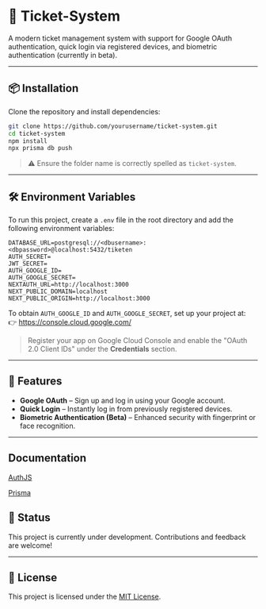 # 🎫 Ticket-System

A modern ticket management system with support for Google OAuth authentication, quick login via registered devices, and biometric authentication (currently in beta).

---

## 📦 Installation

Clone the repository and install dependencies:

```bash
git clone https://github.com/yourusername/ticket-system.git
cd ticket-system
npm install
npx prisma db push
```

> ⚠️ Ensure the folder name is correctly spelled as `ticket-system`.

---

## 🛠️ Environment Variables

To run this project, create a `.env` file in the root directory and add the following environment variables:

```env
DATABASE_URL=postgresql://<dbusername>:<dbpassword>@localhost:5432/tiketen
AUTH_SECRET=
JWT_SECRET=
AUTH_GOOGLE_ID=
AUTH_GOOGLE_SECRET=
NEXTAUTH_URL=http://localhost:3000
NEXT_PUBLIC_DOMAIN=localhost
NEXT_PUBLIC_ORIGIN=http://localhost:3000
```

To obtain `AUTH_GOOGLE_ID` and `AUTH_GOOGLE_SECRET`, set up your project at:  
👉 https://console.cloud.google.com/

> Register your app on Google Cloud Console and enable the "OAuth 2.0 Client IDs" under the **Credentials** section.

---

## 🔐 Features

- **Google OAuth** – Sign up and log in using your Google account.
- **Quick Login** – Instantly log in from previously registered devices.
- **Biometric Authentication (Beta)** – Enhanced security with fingerprint or face recognition.

---

## Documentation
[AuthJS](https://authjs.dev/)

[Prisma](https://www.prisma.io/)

## 🧪 Status

This project is currently under development. Contributions and feedback are welcome!

---

## 📄 License

This project is licensed under the [MIT License](LICENSE).
